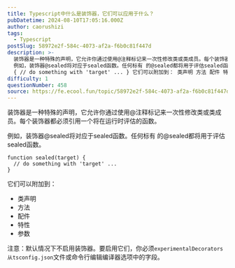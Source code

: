 ```yaml
---
title: Typescript中什么是装饰器，它们可以应用于什么？
pubDatetime: 2024-08-10T17:05:16.000Z
author: caorushizi
tags:
  - Typescript
postSlug: 58972e2f-584c-4073-af2a-f6b0c81f447d
description: >-
  装饰器是一种特殊的声明，它允许你通过使用@注释标记来一次性修改类或类成员。每个装饰器都必须引用一个将在运行时评估的函数。
  例如，装饰器@sealed将对应于sealed函数。任何标有 的@sealed都将用于评估sealed函数。 function sealed(target)
  { // do something with 'target' ... } 它们可以附加到： 类声明 方法 配件 特性
difficulty: 1
questionNumber: 458
source: https://fe.ecool.fun/topic/58972e2f-584c-4073-af2a-f6b0c81f447d
---
```


装饰器是一种特殊的声明，它允许你通过使用@<name>注释标记来一次性修改类或类成员。每个装饰器都必须引用一个将在运行时评估的函数。

例如，装饰器@sealed将对应于sealed函数。任何标有 的@sealed都将用于评估sealed函数。

```
function sealed(target) {
  // do something with 'target' ...
}
```

它们可以附加到：

- 类声明
- 方法
- 配件
- 特性
- 参数

注意：默认情况下不启用装饰器。要启用它们，你必须`experimentalDecorators从tsconfig.json`文件或命令行编辑编译器选项中的字段。
